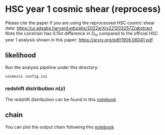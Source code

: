 # HSC year 1 cosmic shear (reprocess)

Please cite the paper if you are using the reprocessed HSC cosmic
shear data:
https://ui.adsabs.harvard.edu/abs/2022arXiv221203257Z/abstract
Note the constrain has $0.15 \sigma$ difference in $\Omega_m$ compared
to the official HSC year 1 analysis shown in this paper:
https://arxiv.org/pdf/1906.06041.pdf


## likelihood

Run the analysis pipeline under this directory:
```shell
cosmosis config.ini
```
### redshift distribution $n(z)$
The redshift distribution can be found in this
[notebook](notebooks/plot_chain.ipynb)

## chain

You can plot the output chain following this
[notebook](notebooks/plot_chain.ipynb)
